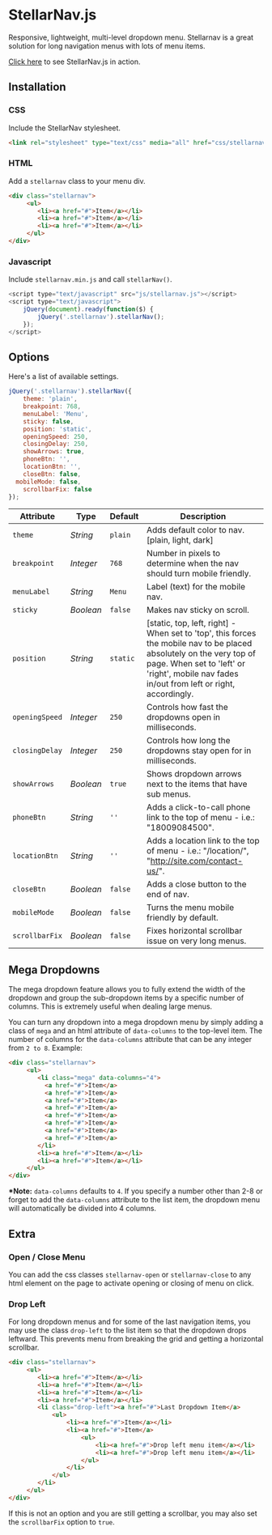 # StellarNav.js
Responsive, lightweight, multi-level dropdown menu. Stellarnav is a great solution for long navigation menus with lots of menu items.

<a href="http://vinnymoreira.com/stellarnav-js-demo/">Click here</a> to see StellarNav.js in action.

## Installation

### CSS
Include the StellarNav stylesheet.
```html
<link rel="stylesheet" type="text/css" media="all" href="css/stellarnav.min.css">
```
### HTML
Add a `stellarnav` class to your menu div.
```html
<div class="stellarnav">
     <ul>
        <li><a href="#">Item</a></li>
        <li><a href="#">Item</a></li>
        <li><a href="#">Item</a></li>
     </ul>
</div>
```

### Javascript
Include `stellarnav.min.js` and call `stellarNav()`.
```javascript
<script type="text/javascript" src="js/stellarnav.js"></script>
<script type="text/javascript">
	jQuery(document).ready(function($) {
		jQuery('.stellarnav').stellarNav();
	});
</script>
```
## Options

Here's a list of available settings.

```javascript
jQuery('.stellarnav').stellarNav({
	theme: 'plain',
	breakpoint: 768,
	menuLabel: 'Menu',
	sticky: false,
	position: 'static',
	openingSpeed: 250,
	closingDelay: 250,
	showArrows: true,
	phoneBtn: '',
	locationBtn: '',
	closeBtn: false,
  mobileMode: false,
	scrollbarFix: false
});
```

Attribute			| Type				| Default		| Description
---						| ---					| ---				| ---
`theme`		| *String*		| `plain`		| Adds default color to nav. [plain, light, dark]
`breakpoint`	| *Integer*		| `768`		| Number in pixels to determine when the nav should turn mobile friendly.
`menuLabel`	| *String*		| `Menu`		| Label (text) for the mobile nav.
`sticky`	| *Boolean*		| `false`		| Makes nav sticky on scroll.
`position`	| *String*		| `static`		| [static, top, left, right] - When set to 'top', this forces the mobile nav to be placed absolutely on the very top of page. When set to 'left' or 'right', mobile nav fades in/out from left or right, accordingly.  
`openingSpeed`	| *Integer*		| `250`		| Controls how fast the dropdowns open in milliseconds.
`closingDelay`	| *Integer*		| `250`		| Controls how long the dropdowns stay open for in milliseconds.
`showArrows`	| *Boolean*		| `true`		| Shows dropdown arrows next to the items that have sub menus.
`phoneBtn`	| *String*		| `''`		| Adds a click-to-call phone link to the top of menu - i.e.: "18009084500".
`locationBtn`	| *String*		| `''`		| Adds a location link to the top of menu - i.e.: "/location/", "http://site.com/contact-us/".
`closeBtn`	| *Boolean*		| `false`		| Adds a close button to the end of nav.
`mobileMode`	| *Boolean*		| `false`		| Turns the menu mobile friendly by default.
`scrollbarFix`	| *Boolean*		| `false`		| Fixes horizontal scrollbar issue on very long menus.

## Mega Dropdowns

The mega dropdown feature allows you to fully extend the width of the dropdown and group the sub-dropdown items by a specific number of columns. This is extremely useful when dealing large menus.

You can turn any dropdown into a mega dropdown menu by simply adding a class of `mega` and an html attribute of `data-columns` to the top-level item. The number of columns for the `data-columns` attribute that can be any integer from `2 to 8`. Example:

```html
<div class="stellarnav">
     <ul>
        <li class="mega" data-columns="4">
          <a href="#">Item</a>
          <a href="#">Item</a>
          <a href="#">Item</a>
          <a href="#">Item</a>
          <a href="#">Item</a>
          <a href="#">Item</a>
          <a href="#">Item</a>
          <a href="#">Item</a>
        </li>
        <li><a href="#">Item</a></li>
        <li><a href="#">Item</a></li>
     </ul>
</div>
```

**&ast;Note:** `data-columns` defaults to `4`. If you specify a number other than 2-8 or forget to add the `data-columns` attribute to the list item, the dropdown menu will automatically be divided into 4 columns.

## Extra

### Open / Close Menu

You can add the css classes `stellarnav-open` or `stellarnav-close` to any html element on the page to activate opening or closing of menu on click.

### Drop Left

For long dropdown menus and for some of the last navigation items, you may use the class `drop-left` to the list item so that the dropdown drops leftward. This prevents menu from breaking the grid and getting a horizontal scrollbar.

```html
<div class="stellarnav">
     <ul>
        <li><a href="#">Item</a></li>
        <li><a href="#">Item</a></li>
        <li><a href="#">Item</a></li>
        <li><a href="#">Item</a></li>
        <li class="drop-left"><a href="#">Last Dropdown Item</a>
        	<ul>
        		<li><a href="#">Item</a></li>
        		<li><a href="#">Item</a>
        			<ul>
        				<li><a href="#">Drop left menu item</a></li>
        				<li><a href="#">Drop left menu item</a></li>
        			</ul>
        		</li>
        	</ul>
        </li>
     </ul>
</div>
```

If this is not an option and you are still getting a scrollbar, you may also set the `scrollbarFix` option to `true`.
